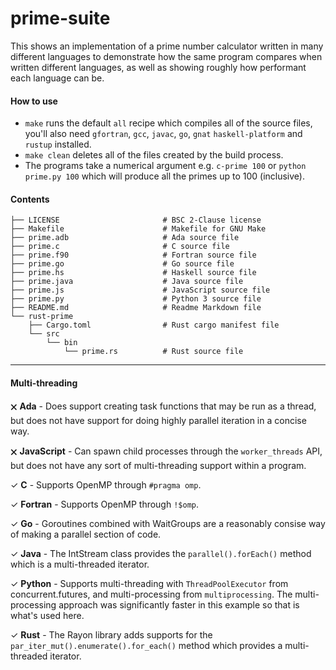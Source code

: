 # prime-suite
This shows an implementation of a prime number calculator written in many different languages to demonstrate how the same program compares when written different languages, as well as showing roughly how performant each language can be.

#### How to use
 - `make` runs the default `all` recipe which compiles all of the source files, you'll also need `gfortran`, `gcc`, `javac`, `go`, `gnat` `haskell-platform` and `rustup` installed.
 - `make clean` deletes all of the files created by the build process.
 - The programs take a numerical argument e.g. `c-prime 100` or `python prime.py 100` which will produce all the primes up to 100 (inclusive).
 
#### Contents
```
├── LICENSE                       # BSC 2-Clause license
├── Makefile                      # Makefile for GNU Make
├── prime.adb                     # Ada source file
├── prime.c                       # C source file
├── prime.f90                     # Fortran source file
├── prime.go                      # Go source file
├── prime.hs                      # Haskell source file
├── prime.java                    # Java source file
├── prime.js                      # JavaScript source file
├── prime.py                      # Python 3 source file
├── README.md                     # Readme Markdown file
└── rust-prime
    ├── Cargo.toml                # Rust cargo manifest file
    └── src
        └── bin
            └── prime.rs          # Rust source file
```
---

#### Multi-threading

 🗙 **Ada** - Does support creating task functions that may be run as a thread, but does not have support for doing highly parallel iteration in a concise way.

 🗙 **JavaScript** - Can spawn child processes through the `worker_threads` API, but does not have any sort of multi-threading support within a program.

 ✓ **C** - Supports OpenMP through `#pragma omp`.
 
 ✓ **Fortran** - Supports OpenMP through `!$omp`.
 
 ✓ **Go** - Goroutines combined with WaitGroups are a reasonably consise way of making a parallel section of code.
 
 ✓ **Java** - The IntStream class provides the `parallel().forEach()` method which is a multi-threaded iterator.
 
 ✓ **Python** - Supports multi-threading with `ThreadPoolExecutor` from concurrent.futures, and multi-processing from `multiprocessing`. The multi-processing approach was significantly faster in this example so that is what's used here.
 
 ✓ **Rust** - The Rayon library adds supports for the `par_iter_mut().enumerate().for_each()` method which provides a multi-threaded iterator.
